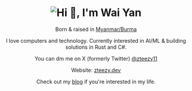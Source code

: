 <!-- Masterhead section -->
<h1 align="center">
  <img src="https://imgur.com/fbnCReX.png" alt="Hi 👋, I'm Wai Yan" />
</h1>
<p align="center">Born & raised in <a href="https://en.wikipedia.org/wiki/Myanmar">Myanmar/Burma</a></p>
<p align="center">I love computers and technology. Currently interested in AI/ML & building solutions in Rust and C#.</p>
<p align="center">You can dm me on X (formerly Twitter) <a href="https://x.com/zteezy11">@zteezy11</a></p>
<p align="center">Website: <a href="https://zteezy.dev/">zteezy.dev</a></p>
<p align="center">Check out my <a href="https://zteezy.me/">blog</a> if you're interested in my life.</p>





